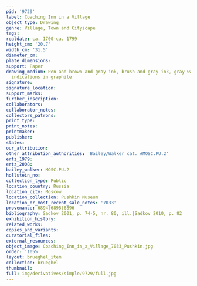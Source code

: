 ```yaml
---
pid: '9729'
label: Coaching Inn in a Village
object_type: Drawing
genre: Village, Town and Cityscape
tags: 
realdate: ca. 1700-ca. 1799
height_cm: '20.7'
width_cm: '31.5'
diameter_cm: 
plate_dimensions: 
support: Paper
drawing_medium: Pen and brown and gray ink, brush and gray ink, gray wash, over preliminary
  indications in graphite
signature: 
signature_location: 
support_marks: 
further_inscription: 
collaborators: 
collaborator_notes: 
collectors_patrons: 
print_type: 
print_notes: 
printmaker: 
publisher: 
states: 
our_attribution: 
other_attribution_authorities: 'Bailey/Walker cat. #MOSC.PU.2'
ertz_1979: 
ertz_2008: 
bailey_walker: MOSC.PU.2
hollstein_no: 
collection_type: Public
location_country: Russia
location_city: Moscow
location_collection: Pushkin Museum
location_or_most_recent_sale_notes: '7033'
provenance: 6894|6895|6896
bibliography: Sadkov 2001, p. 74-5, nr. 80, ill.|Sadkov 2010, p. 82
exhibition_history: 
related_works: 
copies_and_variants: 
curatorial_files: 
external_resources: 
object_image: Coaching_Inn_in_a_Village_7033_Pushkin.jpg
order: '1055'
layout: brueghel_item
collection: brueghel
thumbnail: 
full: img/derivatives/simple/9729/full.jpg
---
```


